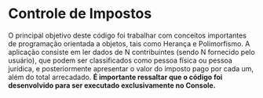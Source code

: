 # Controle de Impostos
O principal objetivo deste código foi trabalhar com conceitos importantes de programação orientada a objetos, tais como Herança e Polimorfismo. A aplicação consiste em ler dados de N contribuintes (sendo N fornecido pelo usuário), que podem ser classificados como pessoa física ou pessoa jurídica, e posteriormente apresentar o valor do imposto pago por cada um, além do total arrecadado. <b>É importante ressaltar que o código foi desenvolvido para ser executado exclusivamente no Console.</b>
